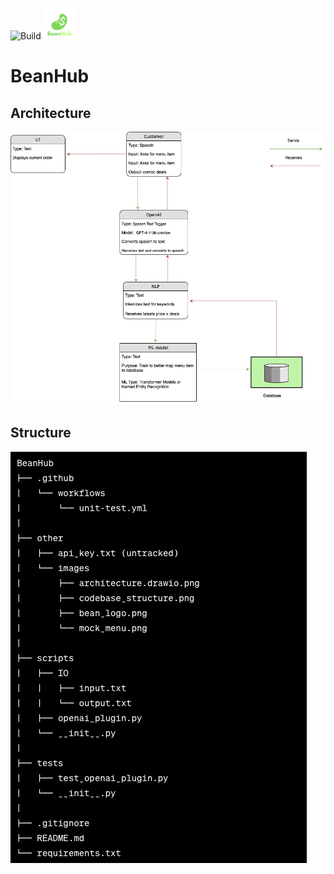 ![Build](https://github.com/Ibrahim-Haroon/BeanHub/actions/workflows/unit-test.yml/badge.svg)
<img src="other/images/bean_logo.png" alt="BeanHub" width="50" height="50">

# BeanHub

## Architecture
![architecture.drawio.png](other/images/architecture.drawio.png)

## Structure
![codebase_structure.png](other/images/codebase_structure.png)
